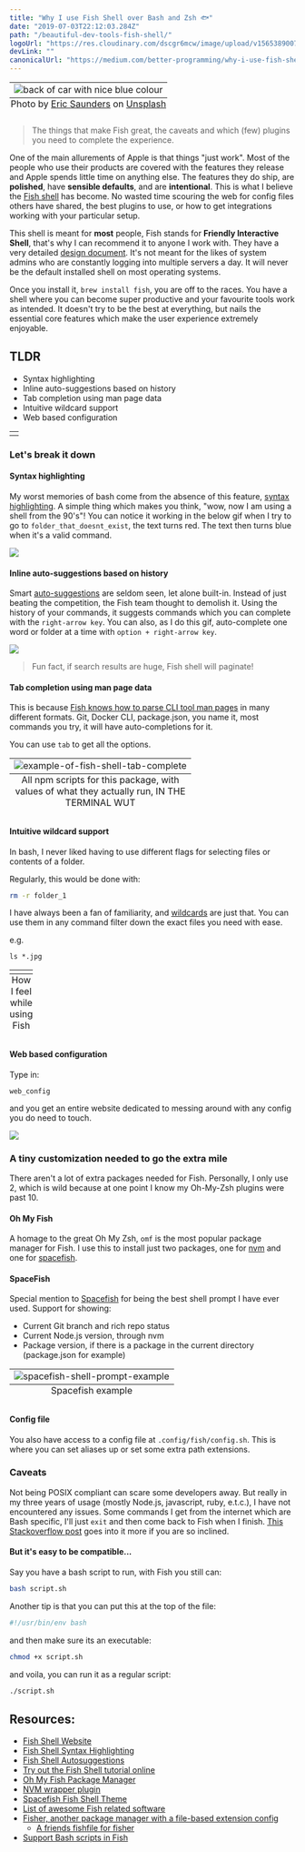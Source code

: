 ```yaml
---
title: "Why I use Fish Shell over Bash and Zsh 🐟"
date: "2019-07-03T22:12:03.284Z"
path: "/beautiful-dev-tools-fish-shell/"
logoUrl: "https://res.cloudinary.com/dscgr6mcw/image/upload/v1565389007/fish-post/eric-saunders-crUGdn1j-RE-unsplash.jpg"
devLink: ""
canonicalUrl: "https://medium.com/better-programming/why-i-use-fish-shell-over-bash-and-zsh-407d23293839"
---
```


<table class="image">
  <caption align="bottom">Photo by <a href="https://unsplash.com/@thesaunds?utm_source=unsplash&utm_medium=referral&utm_content=creditCopyText">Eric Saunders</a> on <a href="https://unsplash.com/search/photos/porsche?utm_source=unsplash&utm_medium=referral&utm_content=creditCopyText">Unsplash</a></caption>
  <tr><td><img src="https://res.cloudinary.com/dscgr6mcw/image/upload/v1565389007/fish-post/eric-saunders-crUGdn1j-RE-unsplash.jpg" alt="back of car with nice blue colour"/></td></tr>
</table>

<!--
> This is part one of my [Beautiful Developer Tools series](http://blog.alec.coffee/beautiful-dev-tools/) where I focus on apps that I heavily use. They all help me remain calm 🧘‍♂️, collected 📚, and productive 🛠️ when writing code. -->

> The things that make Fish great, the caveats and which (few) plugins you need to complete the experience.

One of the main allurements of Apple is that things "just work". Most of the people who use their products are covered with the features they release and Apple spends little time on anything else. The features they do ship, are **polished**, have **sensible defaults**, and are **intentional**. This is what I believe the [Fish shell](https://fishshell.com) has become. No wasted time scouring the web for config files others have shared, the best plugins to use, or how to get integrations working with your particular setup.

This shell is meant for **most** people, Fish stands for **Friendly Interactive Shell**, that's why I can recommend it to anyone I work with. They have a very detailed [design document](https://fishshell.com/docs/current/design.html). It's not meant for the likes of system admins who are constantly logging into multiple servers a day. It will never be the default installed shell on most operating systems.

Once you install it, `brew install fish`, you are off to the races. You have a shell where you can become super productive and your favourite tools work as intended. It doesn't try to be the best at everything, but nails the essential core features which make the user experience extremely enjoyable.

## TLDR

- Syntax highlighting
- Inline auto-suggestions based on history
- Tab completion using man page data
- Intuitive wildcard support
- Web based configuration

<table class="image">
  <tr><td style="text-align: center;"><img src="https://media.giphy.com/media/QC7Pr3M4gN0yuEDGgj/giphy.gif" alt=""/></td></tr>
</table>

### Let's break it down

#### Syntax highlighting

My worst memories of bash come from the absence of this feature, [syntax highlighting](https://fishshell.com/docs/current/tutorial.html#tut_syntax_highlighting). A simple thing which makes you think, "wow, now I am using a shell from the 90's"! You can notice it working in the below gif when I try to go to `folder_that_doesnt_exist`, the text turns red. The text then turns blue when it's a valid command.

![](https://res.cloudinary.com/dscgr6mcw/image/upload/v1565390429/fish-post/2019-08-09_18.40.08.gif)

#### Inline auto-suggestions based on history

Smart [auto-suggestions](https://fishshell.com/docs/current/index.html#autosuggestions) are seldom seen, let alone built-in. Instead of just beating the competition, the Fish team thought to demolish it. Using the history of your commands, it suggests commands which you can complete with the `right-arrow key`. You can also, as I do this gif, auto-complete one word or folder at a time with `option + right-arrow key`.

![](https://res.cloudinary.com/dscgr6mcw/image/upload/v1565390672/fish-post/2019-08-09_18.44.14.gif)

> Fun fact, if search results are huge, Fish shell will paginate!

#### Tab completion using man page data

This is because [Fish knows how to parse CLI tool man pages](https://fishshell.com/docs/current/index.html#completion) in many different formats. Git, Docker CLI, package.json, you name it, most commands you try, it will have auto-completions for it.

You can use `tab` to get all the options.

<table class="image">
  <caption align="bottom">All npm scripts for this package, with values of what they actually run, IN THE TERMINAL WUT
</caption>
  <tr><td><img src="https://res.cloudinary.com/dscgr6mcw/image/upload/v1565390833/fish-post/2019-08-09_18.46.53.gif" alt="example-of-fish-shell-tab-complete"/></td></tr>
</table>

#### Intuitive wildcard support

In bash, I never liked having to use different flags for selecting files or contents of a folder.

Regularly, this would be done with:

```bash
rm -r folder_1
```

I have always been a fan of familiarity, and [wildcards](https://fishshell.com/docs/current/tutorial.html#tut_wildcards) are just that. You can use them in any command filter down the exact files you need with ease.

e.g.

```
ls *.jpg
```

<table class="image">
  <caption align="bottom">How I feel while using Fish
</caption>
  <tr><td style="text-align: center;"><img src="https://res.cloudinary.com/dscgr6mcw/image/upload/v1565392191/fish-post/giphy_1.gif" alt=""/></td></tr>
</table>

#### Web based configuration

Type in:

```
web_config
```

and you get an entire website dedicated to messing around with any config you do need to touch.

![](https://res.cloudinary.com/dscgr6mcw/image/upload/v1565391525/fish-post/Screenshot_at_Aug_09_18-58-33.png)

### A tiny customization needed to go the extra mile

There aren't a lot of extra packages needed for Fish. Personally, I only use 2, which is wild because at one point I know my Oh-My-Zsh plugins were past 10.

#### Oh My Fish

A homage to the great Oh My Zsh, `omf` is the most popular package manager for Fish. I use this to install just two packages, one for [nvm](https://github.com/derekstavis/plugin-nvm) and one for [spacefish](https://github.com/matchai/spacefish/).

#### SpaceFish

Special mention to [Spacefish](https://github.com/matchai/spacefish/) for being the best shell prompt I have ever used. Support for showing:

- Current Git branch and rich repo status
- Current Node.js version, through nvm
- Package version, if there is a package in the current directory (package.json for example)

<table class="image">
  <caption align="bottom">Spacefish example
</caption>
  <tr><td><img src="https://res.cloudinary.com/dscgr6mcw/image/upload/v1565391692/fish-post/spacefish_example.png" alt="spacefish-shell-prompt-example"/></td></tr>
</table>

#### Config file

You also have access to a config file at `.config/fish/config.sh`. This is where you can set aliases up or set some extra path extensions.

### Caveats

Not being POSIX compliant can scare some developers away. But really in my three years of usage (mostly Node.js, javascript, ruby, e.t.c.), I have not encountered any issues. Some commands I get from the internet which are Bash specific, I'll just `exit` and then come back to Fish when I finish. [This Stackoverflow post](https://stackoverflow.com/questions/48732986/why-how-fish-does-not-support-posix) goes into it more if you are so inclined.

#### But it's easy to be compatible...

Say you have a bash script to run, with Fish you still can:

```bash
bash script.sh
```

Another tip is that you can put this at the top of the file:

```bash
#!/usr/bin/env bash
```

and then make sure its an executable:

```bash
chmod +x script.sh
```

and voila, you can run it as a regular script:

```bash
./script.sh
```

## Resources:

- [Fish Shell Website](https://fishshell.com/)
- [Fish Shell Syntax Highlighting](https://fishshell.com/docs/current/tutorial.html#tut_syntax_highlighting)
- [Fish Shell Autosuggestions](https://fishshell.com/docs/current/index.html#autosuggestions)
- [Try out the Fish Shell tutorial online](https://rootnroll.com/d/fish-shell/)
- [Oh My Fish Package Manager](https://github.com/oh-my-fish/oh-my-fish)
- [NVM wrapper plugin](https://github.com/derekstavis/plugin-nvm)
- [Spacefish Fish Shell Theme](https://github.com/matchai/spacefish/)
- [List of awesome Fish related software](https://github.com/jorgebucaran/awesome-fish)
- [Fisher, another package manager with a file-based extension config](https://github.com/jorgebucaran/fisher)
  - [A friends fishfile for fisher](https://github.com/elliottsj/dotfiles/blob/master/common/.config/fish/fishfilehttps://github.com/elliottsj/dotfiles/blob/master/common/.config/fish/fishfile)
- [Support Bash scripts in Fish](https://github.com/edc/bass)
